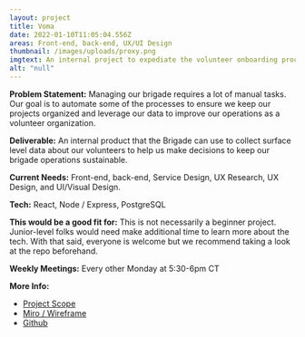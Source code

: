 ```yaml
---
layout: project
title: Voma
date: 2022-01-10T11:05:04.556Z
areas: Front-end, back-end, UX/UI Design
thumbnail: /images/uploads/proxy.png
imgtext: An internal project to expediate the volunteer onboarding process.
alt: "null"
---
```

**Problem Statement:** Managing our brigade requires a lot of manual tasks. Our goal is to automate some of the processes to ensure we keep our projects organized and leverage our data to improve our operations as a volunteer organization.

**Deliverable:** An internal product that the Brigade can use to collect surface level data about our volunteers to help us make decisions to keep our brigade operations sustainable.

**Current Needs:** Front-end, back-end, Service Design, UX Research, UX Design, and UI/Visual Design.

**Tech:** React, Node / Express, PostgreSQL

**This would be a good fit for:** This is not necessarily a beginner project. Junior-level folks would need make additional time to learn more about the tech. With that said, everyone is welcome but we recommend taking a look at the repo beforehand.

**Weekly Meetings:** Every other Monday at 5:30-6pm CT

**More Info:**
- [Project Scope](https://docs.google.com/document/d/1q-2HmpPKxeqxQdWINiEbK9b4i8kE8ifO9LHnO83Hg7Y/edit?usp=sharing)
- [Miro / Wireframe](https://miro.com/welcomeonboard/WXlFN0piRGcxcjFUMkVTSEJTSm5RMXFpbkMxSzdLeWs1M3JsejlDM3lmN3lqbHB1cXF5VU02YmVFRFdHZmtpSHwzMDc0NDU3MzUzMDA5MTkzMzM5?invite_link_id=891559121387)
- [Github](https://github.com/Code-For-Chicago/Voma-frontend)
